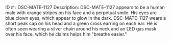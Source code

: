 ID # : DSC-MATE-1127
Description: DSC-MATE-1127 appears to be a human male with orange stripes on his face and a perpetual smile. His eyes are blue clown eyes, which appear to glow in the dark. DSC-MATE-1127 wears a short peak cap on his head and a green cross earring on each ear. He is often seen wearing a silver chain around his neck and an LED gas mask over his face, which he claims helps him "breathe easier."